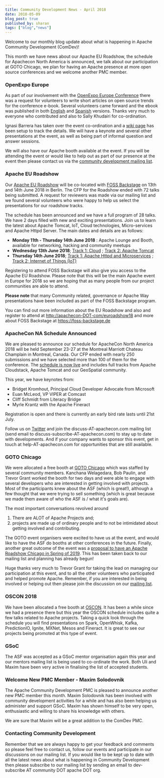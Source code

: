```yaml
---
title: Community Development News - April 2018
date: 2018-05-09
blog_post: true
published_by: sharan
tags: ["blog","news"]
---
```


Welcome to our monthly blog update about what is happening in Apache Community Development (ComDev)!  

This month we have news about our Apache EU Roadshow, the schedule for Apachecon North America is announced, we talk
about our participation at GOTO Chicago, we plan for having an Apache presence at more open source conferences and we
welcome another PMC member.

### OpenExpo Europe

As part of our involvement with the [OpenExpo Europe Conference](https://openexpoeurope.com/) there was a request for
volunteers to write short articles on open source trends for the conference e-book. Several volunteers came forward and
the ebook was published in both [English](https://s.apache.org/wTcp) and [Spanish](https://s.apache.org/xxYP) versions.
Thanks very much to everyone who contributed and also to Sally Khudairi for co-ordination.

Ignasi Barrera has taken over the event co-ordination and a [wiki page](https://s.apache.org/cDT6) has been setup to
track the details. We will have a keynote and several other presentations at the event, as well as being part of
informal question and answer sessions.

We will also have our Apache booth available at the event. If you will be attending the event or would like to help out
as part of our presence at the event then please contact us via
the [community development mailing list](https://s.apache.org/qdrd).

### Apache EU Roadshow

Our [Apache EU Roadshow](https://s.apache.org/ifff) will be co-located with [FOSS Backstage](https://foss-backstage.de/)
on 13th and 14th June 2018 in Berlin. The CFP for the Roadshow ended with 72 talks being submitted. A request for
reviewers was made via our mailing list and we found several volunteers who were happy to help us select the
presentations for our roadshow tracks.

The schedule has been announced and we have a full program of 28 talks. We have 2 days filled with new and exciting
presentations. Join us to learn the latest about Apache Tomcat, IoT, Cloud technologies, Micro-services and Apache Httpd
Server. The main dates and details are as follows:

* **Monday 11th - Thursday 14th June 2018** : Apache Lounge and Booth, available for networking, hacking and community meetups
* **Wednesday 13th June 2018**; [Track 1: Cloud](https://s.apache.org/5xmn) ; [Track 2: Apache Tomcat](https://s.apache.org/xAGQ)
* **Thursday 14th June 2018**; [Track 1: Apache Httpd and Microservices](https://s.apache.org/NCMF) ; [Track 2; Internet of Things (IoT)](https://s.apache.org/0lO5)

Registering to attend FOSS Backstage will also give you access to the Apache EU Roadshow. Please note that this will be
the main Apache event in Europe for 2018 so we are hoping that as many people from our project communities are able to
attend.

**Please note** that many Community related, governance or Apache Way presentations have been included as part of the
FOSS Backstage program.

You can find out more information about the EU Roadshow and also and register to attend
at [http://apachecon-DOT-com/euroadshow18](https://s.apache.org/ifff) and more about FOSS Backstage
at https://foss-backstage.de

### ApacheCon NA Schedule Announced

We are pleased to announce our schedule for ApacheCon North America 2018 will be held September 23-27 at the Montreal
Marriott Chateau Champlain in Montreal, Canada. Our CFP ended with nearly 250 submissions and we have selected more than
100 of them for the conference. The [schedule is now live](http://apachecon.com/acna18/) and includes full tracks from
Apache Cloudstack, Apache Tomcat and our GeoSpatial community.

This year, we have keynotes from:

* Bridget Kromhout, Principal Cloud Developer Advocate from Microsoft
* Euan McLeod, VP VIPER at Comcast
* Cliff Schmidt from Literacy Bridge
* Myrle Krantz with the Apache Fineract

Registration is open and there is currently an early bird rate lasts until 21st July. 

Follow us on [Twitter](https://s.apache.org/LhYE) and join the discuss-AT-apachecon.com mailing list (send email to
discuss-subscribe-AT-apachecon.com) to stay up to date with developments. And if your company wants to sponsor this
event, get in touch at help-AT-apachecon.com for opportunities that are still available.

### GOTO Chicago

We were allocated a free booth at [GOTO Chicago](https://gotochgo.com/) which was staffed by several community members.
Kanchana Welagedara, Bob Paulin, and Trevor Grant worked the booth for two days and were able to engage with several
developers who are interested in getting involved with projects. Most of the participants knew about the ASF (which is
great!), although a few thought that we were trying to sell something (which is great because we made them aware of who
the ASF is / what it's goals are).

The most important conversations revolved around

1. There are ALOT of Apache Projects and;
1. projects are made up of ordinary people and to not be intimidated about getting involved and contributing.

The GOTO event organisers were excited to have us at the event, and would like to have the ASF do booths at other
conferences in the future. Finally, another great outcome of the event was
a [proposal to have an Apache Roadshow Chicago in Spring of 2019](https://s.apache.org/4wWF). This has been taken back
to our mailing list and planning has already begun!

Huge thanks very much to Trevor Grant for taking the lead on managing our participation at this event, and to all the
other volunteers who participated and helped promote Apache. Remember, if you are interested in being involved or
helping out then please join the discussion on our [mailing list](https://s.apache.org/qdrd).

### OSCON 2018

We have been allocated a free booth at [OSCON](https://conferences.oreilly.com/oscon/oscon-or). It has been a while
since we had a presence there but this year the OSCON schedule includes quite a few talks related to Apache projects.
Taking a quick look through the schedule you will find presentations on Spark, OpenWhisk, Kafka, PredictionIO, Ignite,
MXNet, Mesos and Fineract. It is great to see our projects being promoted at this type of event.

### GSoC

The ASF was accepted as a GSoC mentor organisation again this year and our mentors mailing list is being used to
co-ordinate the work. Both Uli and Maxim have been very active in finalising the list of accepted students.

### Welcome New PMC Member - Maxim Solodovnik

The Apache Community Development PMC is pleased to announce another new PMC member this month. Maxim Solodovnik has been
involved with community development activities for a while and has also been helping us administer and support GSoC.
Maxim has shown himself to be very open, enthusiastic and willing to share his knowledge with others.

We are sure that Maxim will be a great addition to the ComDev PMC.

### Contacting Community Development

Remember that we are always happy to get your feedback and comments so please feel free to contact us, follow our events
and participate in our discussions on our mailing list. If you would like to be kept up to date with all the latest news
about what is happening in Community Development then please subscribe to our mailing list by sending an email to
dev-subscribe AT community DOT apache DOT org.
